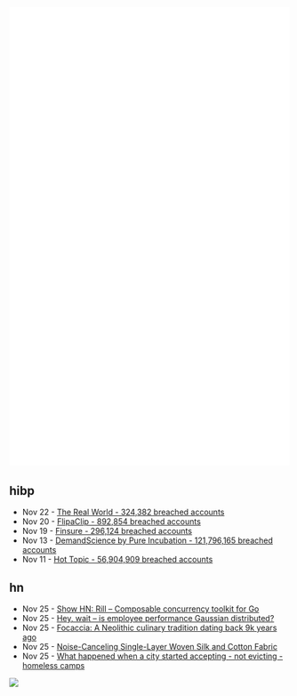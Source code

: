 ![Metrics](https://raw.githubusercontent.com/phixion/phixion/master/metrics.svg)

## hibp

<!--
for https://github.com/phixion/phixion/blob/main/.github/workflows/feeds.yml
-->
<!--START_SECTION:haveibeenpwnd-->
- Nov 22 - [The Real World - 324,382 breached accounts](https://haveibeenpwned.com/PwnedWebsites#TheRealWorld)
- Nov 20 - [FlipaClip - 892,854 breached accounts](https://haveibeenpwned.com/PwnedWebsites#FlipaClip)
- Nov 19 - [Finsure - 296,124 breached accounts](https://haveibeenpwned.com/PwnedWebsites#Finsure)
- Nov 13 - [DemandScience by Pure Incubation - 121,796,165 breached accounts](https://haveibeenpwned.com/PwnedWebsites#DemandScience)
- Nov 11 - [Hot Topic - 56,904,909 breached accounts](https://haveibeenpwned.com/PwnedWebsites#HotTopic)
<!--END_SECTION:haveibeenpwnd-->

## hn

<!--
for https://github.com/phixion/phixion/blob/main/.github/workflows/feeds.yml
-->
<!--START_SECTION:hn-->
- Nov 25 - [Show HN: Rill – Composable concurrency toolkit for Go](https://github.com/destel/rill)
- Nov 25 - [Hey, wait – is employee performance Gaussian distributed?](https://timdellinger.substack.com/p/hey-wait-is-employee-performance)
- Nov 25 - [Focaccia: A Neolithic culinary tradition dating back 9k years ago](https://phys.org/news/2024-11-focaccia-neolithic-culinary-tradition-dating.html)
- Nov 25 - [Noise-Canceling Single-Layer Woven Silk and Cotton Fabric](https://onlinelibrary.wiley.com/doi/10.1002/adma.202313328)
- Nov 25 - [What happened when a city started accepting - not evicting - homeless camps](https://www.bbc.com/news/articles/c3wq7l1lnqpo)
<!--END_SECTION:hn-->

<!--
for https://yhype.me
-->
![](https://hit.yhype.me/github/profile?user_id=13013670)
